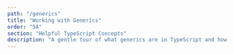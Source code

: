 ```yaml
---
path: "/generics"
title: "Working with Generics"
order: "5A"
section: "Helpful TypeScript Concepts"
description: "A gentle tour of what generics are in TypeScript and how they work."
---
```

